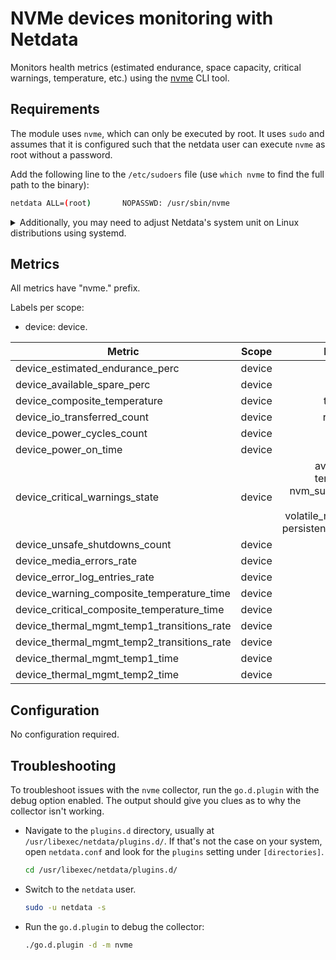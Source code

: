 <!--
title: "NVMe devices monitoring with Netdata"
custom_edit_url: https://github.com/netdata/go.d.plugin/edit/master/modules/nvme/README.md
description: "Monitors NVMe devices health metrics using the nvme CLI tool."
sidebar_label: "NVMe devices"
-->

# NVMe devices monitoring with Netdata

Monitors health metrics (estimated endurance, space capacity, critical warnings, temperature, etc.) using
the [nvme](https://github.com/linux-nvme/nvme-cli#nvme-cli) CLI tool.

## Requirements

The module uses `nvme`, which can only be executed by root. It uses `sudo` and assumes that it is configured such that
the netdata user can execute `nvme` as root without a password.

Add the following line to the `/etc/sudoers` file (use `which nvme` to find the full path to the binary):

```bash
netdata ALL=(root)       NOPASSWD: /usr/sbin/nvme
```

<details>
<summary>Additionally, you may need to adjust Netdata's system unit on Linux distributions using systemd.</summary>

> **Note**: This is an optional step. Only do this if adding `netdata` to `/etc/sudoers` didn't help.

The default [CapabilityBoundingSet](https://www.freedesktop.org/software/systemd/man/systemd.exec.html#Capabilities)
doesn't allow using sudo, and is quite strict in general. Resetting is not optimal, but a next-best solution given the
inability to execute nvme using sudo.

As the root user, do the following:

 ```bash
mkdir /etc/systemd/system/netdata.service.d
echo -e '[Service]\nCapabilityBoundingSet=~' | tee /etc/systemd/system/netdata.service.d/unset-capability-bounding-set.conf
systemctl daemon-reload
systemctl restart netdata.service
```

</details>

## Metrics

All metrics have "nvme." prefix.

Labels per scope:

- device: device.

| Metric                                     | Scope  |                                                           Dimensions                                                           |    Units    |
|--------------------------------------------|:------:|:------------------------------------------------------------------------------------------------------------------------------:|:-----------:|
| device_estimated_endurance_perc            | device |                                                              used                                                              |      %      |
| device_available_spare_perc                | device |                                                             spare                                                              |      %      |
| device_composite_temperature               | device |                                                          temperature                                                           |   celsius   |
| device_io_transferred_count                | device |                                                         read, written                                                          |    bytes    |
| device_power_cycles_count                  | device |                                                             power                                                              |   cycles    |
| device_power_on_time                       | device |                                                            power-on                                                            |   seconds   |
| device_critical_warnings_state             | device | available_spare, temp_threshold, nvm_subsystem_reliability, read_only, volatile_mem_backup_failed, persistent_memory_read_only |    state    |
| device_unsafe_shutdowns_count              | device |                                                             unsafe                                                             |  shutdowns  |
| device_media_errors_rate                   | device |                                                             media                                                              |   errors    |
| device_error_log_entries_rate              | device |                                                           error_log                                                            |   entries   |
| device_warning_composite_temperature_time  | device |                                                             wctemp                                                             |   seconds   |
| device_critical_composite_temperature_time | device |                                                             cctemp                                                             |   seconds   |
| device_thermal_mgmt_temp1_transitions_rate | device |                                                             temp1                                                              | transitions |
| device_thermal_mgmt_temp2_transitions_rate | device |                                                             temp2                                                              | transitions |
| device_thermal_mgmt_temp1_time             | device |                                                             temp1                                                              |   seconds   |
| device_thermal_mgmt_temp2_time             | device |                                                             temp2                                                              |   seconds   |

## Configuration

No configuration required.

## Troubleshooting

To troubleshoot issues with the `nvme` collector, run the `go.d.plugin` with the debug option enabled. The
output should give you clues as to why the collector isn't working.

- Navigate to the `plugins.d` directory, usually at `/usr/libexec/netdata/plugins.d/`. If that's not the case on
  your system, open `netdata.conf` and look for the `plugins` setting under `[directories]`.

  ```bash
  cd /usr/libexec/netdata/plugins.d/
  ```

- Switch to the `netdata` user.

  ```bash
  sudo -u netdata -s
  ```

- Run the `go.d.plugin` to debug the collector:

  ```bash
  ./go.d.plugin -d -m nvme
  ```
